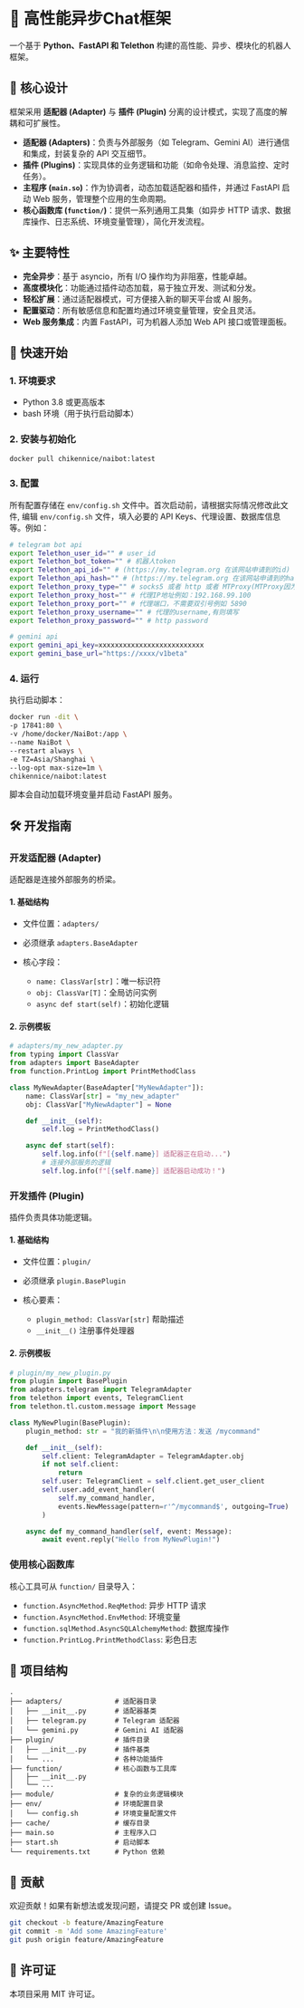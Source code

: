 # 🤖 高性能异步Chat框架

一个基于 **Python、FastAPI 和 Telethon** 构建的高性能、异步、模块化的机器人框架。

## 🧠 核心设计

框架采用 **适配器 (Adapter)** 与 **插件 (Plugin)** 分离的设计模式，实现了高度的解耦和可扩展性。

* **适配器 (Adapters)**：负责与外部服务（如 Telegram、Gemini AI）进行通信和集成，封装复杂的 API 交互细节。
* **插件 (Plugins)**：实现具体的业务逻辑和功能（如命令处理、消息监控、定时任务）。
* **主程序 (`main.so`)**：作为协调者，动态加载适配器和插件，并通过 FastAPI 启动 Web 服务，管理整个应用的生命周期。
* **核心函数库 (`function/`)**：提供一系列通用工具集（如异步 HTTP 请求、数据库操作、日志系统、环境变量管理），简化开发流程。

## ✨ 主要特性

* **完全异步**：基于 asyncio，所有 I/O 操作均为非阻塞，性能卓越。
* **高度模块化**：功能通过插件动态加载，易于独立开发、测试和分发。
* **轻松扩展**：通过适配器模式，可方便接入新的聊天平台或 AI 服务。
* **配置驱动**：所有敏感信息和配置均通过环境变量管理，安全且灵活。
* **Web 服务集成**：内置 FastAPI，可为机器人添加 Web API 接口或管理面板。

## 🚀 快速开始

### 1. 环境要求

* Python 3.8 或更高版本
* bash 环境（用于执行启动脚本）

### 2. 安装与初始化

```bash
docker pull chikennice/naibot:latest
```

### 3. 配置

所有配置存储在 `env/config.sh` 文件中。首次启动前，请根据实际情况修改此文件,
编辑 `env/config.sh` 文件，填入必要的 API Keys、代理设置、数据库信息等。例如：

```bash
# telegram bot api
export Telethon_user_id="" # user_id
export Telethon_bot_token="" # 机器人token
export Telethon_api_id="" # (https://my.telegram.org 在该网站申请到的id)
export Telethon_api_hash="" # (https://my.telegram.org 在该网站申请到的hash)
export Telethon_proxy_type="" # socks5 或者 http 或者 MTProxy(MTProxy因为telethon原因暂时不可用)
export Telethon_proxy_host="" # 代理IP地址例如：192.168.99.100
export Telethon_proxy_port="" # 代理端口，不需要双引号例如 5890
export Telethon_proxy_username="" # 代理的username,有则填写
export Telethon_proxy_password="" # http password

# gemini api
export gemini_api_key=xxxxxxxxxxxxxxxxxxxxxxxxxx
export gemini_base_url="https://xxxx/v1beta"
```

### 4. 运行

执行启动脚本：

```bash
docker run -dit \
-p 17841:80 \
-v /home/docker/NaiBot:/app \
--name NaiBot \
--restart always \
-e TZ=Asia/Shanghai \
--log-opt max-size=1m \
chikennice/naibot:latest
```

脚本会自动加载环境变量并启动 FastAPI 服务。

## 🛠️ 开发指南

### 开发适配器 (Adapter)

适配器是连接外部服务的桥梁。

#### 1. 基础结构

* 文件位置：`adapters/`
* 必须继承 `adapters.BaseAdapter`
* 核心字段：

  * `name: ClassVar[str]`：唯一标识符
  * `obj: ClassVar[T]`：全局访问实例
  * `async def start(self)`：初始化逻辑

#### 2. 示例模板

```python
# adapters/my_new_adapter.py
from typing import ClassVar
from adapters import BaseAdapter
from function.PrintLog import PrintMethodClass

class MyNewAdapter(BaseAdapter["MyNewAdapter"]):
    name: ClassVar[str] = "my_new_adapter"
    obj: ClassVar["MyNewAdapter"] = None

    def __init__(self):
        self.log = PrintMethodClass()

    async def start(self):
        self.log.info(f"[{self.name}] 适配器正在启动...")
        # 连接外部服务的逻辑
        self.log.info(f"[{self.name}] 适配器启动成功！")
```

### 开发插件 (Plugin)

插件负责具体功能逻辑。

#### 1. 基础结构

* 文件位置：`plugin/`
* 必须继承 `plugin.BasePlugin`
* 核心要素：

  * `plugin_method: ClassVar[str]` 帮助描述
  * `__init__()` 注册事件处理器

#### 2. 示例模板

```python
# plugin/my_new_plugin.py
from plugin import BasePlugin
from adapters.telegram import TelegramAdapter
from telethon import events, TelegramClient
from telethon.tl.custom.message import Message

class MyNewPlugin(BasePlugin):
    plugin_method: str = "我的新插件\n\n使用方法：发送 /mycommand"

    def __init__(self):
        self.client: TelegramAdapter = TelegramAdapter.obj
        if not self.client:
            return
        self.user: TelegramClient = self.client.get_user_client
        self.user.add_event_handler(
            self.my_command_handler, 
            events.NewMessage(pattern=r'^/mycommand$', outgoing=True)
        )

    async def my_command_handler(self, event: Message):
        await event.reply("Hello from MyNewPlugin!")
```

### 使用核心函数库

核心工具可从 `function/` 目录导入：

* `function.AsyncMethod.ReqMethod`: 异步 HTTP 请求
* `function.AsyncMethod.EnvMethod`: 环境变量
* `function.sqlMethod.AsyncSQLAlchemyMethod`: 数据库操作
* `function.PrintLog.PrintMethodClass`: 彩色日志

## 📁 项目结构

```
.
├── adapters/             # 适配器目录
│   ├── __init__.py       # 适配器基类
│   ├── telegram.py       # Telegram 适配器
│   └── gemini.py         # Gemini AI 适配器
├── plugin/               # 插件目录
│   ├── __init__.py       # 插件基类
│   └── ...               # 各种功能插件
├── function/             # 核心函数与工具库
│   ├── __init__.py
│   └── ...
├── module/               # 复杂的业务逻辑模块
├── env/                  # 环境配置目录
│   └── config.sh         # 环境变量配置文件
├── cache/                # 缓存目录
├── main.so               # 主程序入口
├── start.sh              # 启动脚本
└── requirements.txt      # Python 依赖
```

## 🤝 贡献

欢迎贡献！如果有新想法或发现问题，请提交 PR 或创建 Issue。

```bash
git checkout -b feature/AmazingFeature
git commit -m 'Add some AmazingFeature'
git push origin feature/AmazingFeature
```

## 📄 许可证

本项目采用 MIT 许可证。
